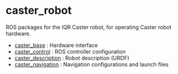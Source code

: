 # caster_robot
ROS packages for the IQR Caster robot, for operating Caster robot hardware. 

 - [caster_base](../caster_base) : Hardware interface 
 - [caster_control](../caster_control) : ROS controller configuration
 - [caster_description](../caster_description) : Robot description (URDF)
 - [caster_navigation](../caster_navigation) : Navigation configurations and launch files